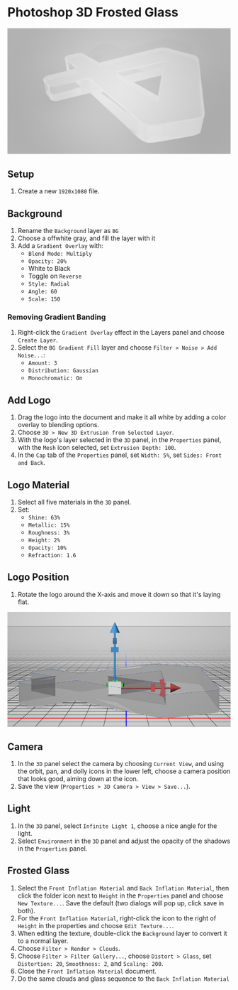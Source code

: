 # Photoshop 3D Frosted Glass

![3D Frosted Glass](assets/photoshop-3d-frosted-glass.jpg)

## Setup

1. Create a new `1920x1080` file.

## Background

1. Rename the `Background` layer as `BG`
2. Choose a offwhite gray, and fill the layer with it
3. Add a `Gradient Overlay` with:
    - `Blend Mode: Multiply`
    - `Opacity: 20%`
    - White to Black
    - Toggle on `Reverse`
    - `Style: Radial`
    - `Angle: 60`
    - `Scale: 150`

### Removing Gradient Banding

1. Right-click the `Gradient Overlay` effect in the Layers panel and choose `Create Layer`.
2. Select the `BG Gradient Fill` layer and choose `Filter > Noise > Add Noise...`:
    - `Amount: 3`
    - `Distribution: Gaussian`
    - `Monochromatic: On`

## Add Logo

1. Drag the logo into the document and make it all white by adding a color overlay to blending options.
2. Choose `3D > New 3D Extrusion from Selected Layer`.
3. With the logo's layer selected in the `3D` panel, in the `Properties` panel, with the `Mesh` icon selected, set `Extrusion Depth: 100`.
4. In the `Cap` tab of the `Properties` panel, set `Width: 5%`, set `Sides: Front and Back`.

## Logo Material

1. Select all five materials in the `3D` panel.
2. Set:
    - `Shine: 63%`
    - `Metallic: 15%`
    - `Roughness: 3%`
    - `Height: 2%`
    - `Opacity: 10%`
    - `Refraction: 1.6`

## Logo Position

1. Rotate the logo around the X-axis and move it down so that it's laying flat.

![Alignment](assets/photoshop-3d-frosted-glass-alignment.png)

## Camera

1. In the `3D` panel select the camera by choosing `Current View`, and using the orbit, pan, and dolly icons in the lower left, choose a camera position that looks good, aiming down at the icon.
2. Save the view (`Properties > 3D Camera > View > Save...`).

## Light

1. In the `3D` panel, select `Infinite Light 1`, choose a nice angle for the light.
2. Select `Environment` in the `3D` panel and adjust the opacity of the shadows in the `Properties` panel.

## Frosted Glass

1. Select the `Front Inflation Material` and `Back Inflation Material`, then click the folder icon next to `Height` in the `Properties` panel and choose `New Texture...`. Save the default (two dialogs will pop up, click save in both).
2. For the `Front Inflation Material`, right-click the icon to the right of `Height` in the properties and choose `Edit Texture...`.
3. When editing the texture, double-click the `Background` layer to convert it to a normal layer.
4. Choose `Filter > Render > Clouds`.
5. Choose `Filter > Filter Gallery...`, choose `Distort > Glass`, set `Distortion: 20`, `Smoothness: 2`, and `Scaling: 200`.
6. Close the `Front Inflation Material` document.
7. Do the same clouds and glass sequence to the `Back Inflation Material`

